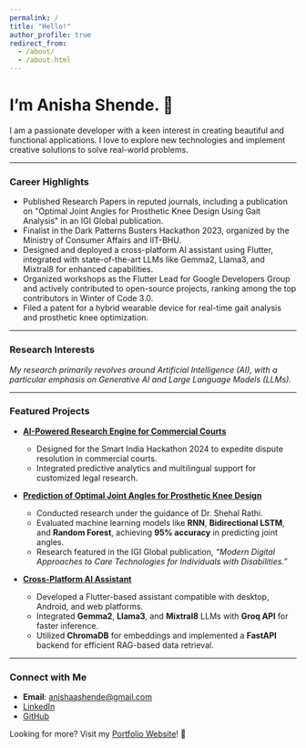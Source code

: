 ```yaml
---
permalink: /
title: "Hello!"
author_profile: true
redirect_from: 
  - /about/
  - /about.html
---
```


# I’m Anisha Shende. 👋

I am a passionate developer with a keen interest in creating beautiful and functional applications. I love to explore new technologies and implement creative solutions to solve real-world problems. 

---

### **Career Highlights**
- Published Research Papers in reputed journals, including a publication on "Optimal Joint Angles for Prosthetic Knee Design Using Gait Analysis" in an IGI Global publication.
- Finalist in the Dark Patterns Busters Hackathon 2023, organized by the Ministry of Consumer Affairs and IIT-BHU.
- Designed and deployed a cross-platform AI assistant using Flutter, integrated with state-of-the-art LLMs like Gemma2, Llama3, and Mixtral8 for enhanced capabilities.
- Organized workshops as the Flutter Lead for Google Developers Group and actively contributed to open-source projects, ranking among the top contributors in Winter of Code 3.0.
- Filed a patent for a hybrid wearable device for real-time gait analysis and prosthetic knee optimization.
---

### **Research Interests**
*My research primarily revolves around Artificial Intelligence (AI), with a particular emphasis on Generative AI and Large Language Models (LLMs).*

---

### **Featured Projects**

- **[AI-Powered Research Engine for Commercial Courts](https://github.com/AnishaShende/New-Nyaylay)**
  * Designed for the Smart India Hackathon 2024 to expedite dispute resolution in commercial courts.  
  * Integrated predictive analytics and multilingual support for customized legal research.

- **[Prediction of Optimal Joint Angles for Prosthetic Knee Design](https://github.com/your-github-repo-link)** 
  * Conducted research under the guidance of Dr. Shehal Rathi.  
  * Evaluated machine learning models like **RNN**, **Bidirectional LSTM**, and **Random Forest**, achieving **95% accuracy** in predicting joint angles.  
  * Research featured in the IGI Global publication, *“Modern Digital Approaches to Care Technologies for Individuals with Disabilities.”*

- **[Cross-Platform AI Assistant](https://github.com/AnishaShende/Private-LLM)** 
  * Developed a Flutter-based assistant compatible with desktop, Android, and web platforms.  
  * Integrated **Gemma2**, **Llama3**, and **Mixtral8** LLMs with **Groq API** for faster inference.  
  * Utilized **ChromaDB** for embeddings and implemented a **FastAPI** backend for efficient RAG-based data retrieval.

---

### **Connect with Me**
- **Email**: anishaashende@gmail.com  
- [LinkedIn](https://www.linkedin.com/in/anishashende/)  
- [GitHub](https://github.com/AnishaShende)  

Looking for more? Visit my [Portfolio Website](https://white-coast-07f031310.4.azurestaticapps.net/)! 🌟

